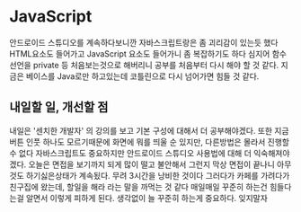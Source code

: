 # JavaScript 

안드로이드 스튜디오를 계속하다보니깐 자바스크립트랑은 좀 괴리감이 있는듯 했다 HTML요소도 들어가고 JavaScript 요소도 들어가니 좀 복잡하기도 하다
심지어 함수 선언을 private 등 처음보는것으로 해버리니 공부를 처음부터 다시 해야 할 것 같다. 지금은 베이스를 Java로만 하고있는데 코틀린으로 다시 
넘어가면 힘들 것 같다. 

## 내일할 일, 개선할 점

내일은 '센치한 개발자' 의 강의를 보고 기본 구성에 대해서 더 공부해야겠다. 또한 지금 버튼 인풋 하나도 모르기때문에 화면에 뭐를 띄울 순 있지만, 다른방법은 몰라서 진행할 수 없다 자바스크립트도 중요하지만 안드로이드 스튜디오 사용법에 대해 더 익숙해져야 겠다.
오늘은 면접을 보기까지 되게 많이 떨고 불안해서 그런지 막상 면접이 끝나니 아무것도 하기싫은상태가 계속됬다. 무려 3시간을 낭비한 것이다 그러다가 카페를 가려다가 친구집에 왔는데, 할일을 해라 라는 말을 까먹는 것 같다 매일매일 꾸준히 하는건 힘들다는걸 알면서 이렇게 피하게 된다. 생각없이 늘 꾸준히 하는게 중요하다. 잊지말자